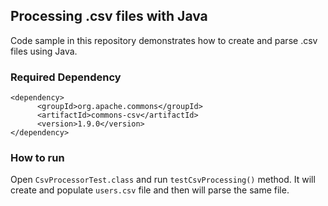 ## Processing .csv files with Java
Code sample in this repository demonstrates how to create and parse .csv files using Java.

### Required Dependency

```
<dependency>
      <groupId>org.apache.commons</groupId>
      <artifactId>commons-csv</artifactId>
      <version>1.9.0</version>
</dependency>
```

### How to run

Open `CsvProcessorTest.class` and run `testCsvProcessing()` method. 
It will create and populate `users.csv` file and then will parse the same file.